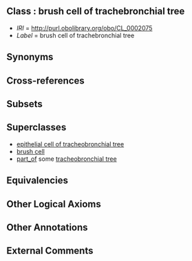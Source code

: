 
## Class : brush cell of trachebronchial tree

 * *IRI* = http://purl.obolibrary.org/obo/CL_0002075
 * *Label* = brush cell of trachebronchial tree

## Synonyms


## Cross-references


## Subsets


## Superclasses

 * [epithelial cell of tracheobronchial tree](../../CL/02/CL_0002202.md)
 * [brush cell](../../CL/04/CL_0002204.md)
 * [part_of](../../BFO/50/BFO_0000050.md) some [tracheobronchial tree](../../UBERON/96/UBERON_0007196.md)

## Equivalencies


## Other Logical Axioms


## Other Annotations


## External Comments

